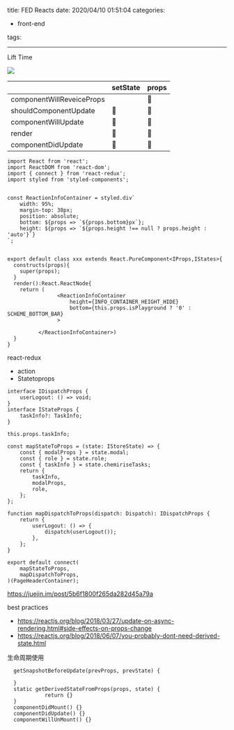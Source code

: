 title: FED Reacts
date: 2020/04/10 01:51:04
categories:

- front-end

tags:

---
Lift Time

![](https://miro.medium.com/max/4532/1*lINPzI9FsJnay2_fm4vmzA.png)

|                           | setState | props |
| ------------------------- | -------- | ----- |
| componentWillReveiceProps |          | 🐶     |
| shouldComponentUpdate     | 🐶        | 🐶     |
| componentWillUpdate       | 🐶        | 🐶     |
| render                    | 🐶        | 🐶     |
| componentDidUpdate        | 🐶        | 🐶     |

```react
import React from 'react';
import ReactDOM from 'react-dom';
import { connect } from 'react-redux';
import styled from 'styled-components';


const ReactionInfoContainer = styled.div`
    width: 95%;
    margin-top: 38px;
    position: absolute;
    bottom: ${props => `${props.bottom}px`};
    height: ${props => `${props.height !== null ? props.height : 'auto'}`} 
`;


export default class xxx extends React.PureComponent<IProps,IStates>{
  constructs(props){
    super(props);
  }
  render():React.ReactNode{
    return (
    			<ReactionInfoContainer
                    height={INFO_CONTAINER_HEIGHT_HIDE}
                    bottom={this.props.isPlayground ? '0' : SCHEME_BOTTOM_BAR}
                >
               
          </ReactionInfoContainer>)
  }
}
```





react-redux

* action
* Statetoprops

```react
interface IDispatchProps {
    userLogout: () => void;
}
interface IStateProps {
    taskInfo?: TaskInfo;
}
    
this.props.taskInfo;    

const mapStateToProps = (state: IStoreState) => {
    const { modalProps } = state.modal;
    const { role } = state.role;
    const { taskInfo } = state.chemiriseTasks;
    return {
        taskInfo,
        modalProps,
        role,
    };
};

function mapDispatchToProps(dispatch: Dispatch): IDispatchProps {
    return {
        userLogout: () => {
            dispatch(userLogout());
        },
    };
}

export default connect(
    mapStateToProps,
    mapDispatchToProps,
)(PageHeaderContainer);
```









https://juejin.im/post/5b6f1800f265da282d45a79a



best practices

* https://reactjs.org/blog/2018/03/27/update-on-async-rendering.html#side-effects-on-props-change
* https://reactjs.org/blog/2018/06/07/you-probably-dont-need-derived-state.html



生命周期使用

```
  getSnapshotBeforeUpdate(prevProps, prevState) {
  
  }
  static getDerivedStateFromProps(props, state) {    
			return {}
  }
  componentDidMount() {}
  componentDidUpdate() {}
  componentWillUnMount() {}
```



